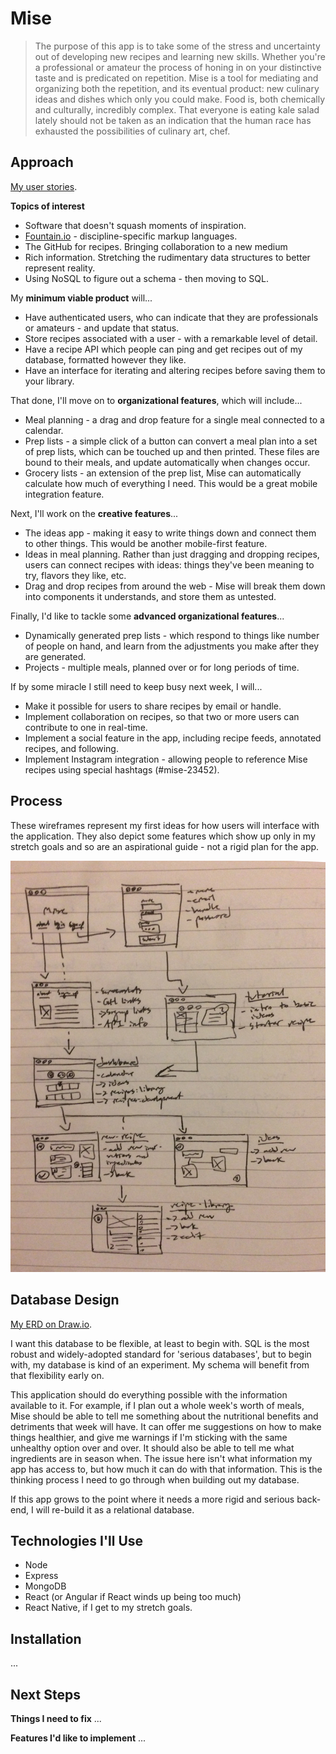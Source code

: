 # Mise

>The purpose of this app is to take some of the stress and uncertainty out of developing new recipes and learning new skills. Whether you're a professional or amateur the process of honing in on your distinctive taste and is predicated on repetition. Mise is a tool for mediating and organizing both the repetition, and its eventual product: new culinary ideas and dishes which only you could make. Food is, both chemically and culturally, incredibly complex. That everyone is eating kale salad lately should not be taken as an indication that the human race has exhausted the possibilities of culinary art, chef.

## Approach

[My user stories](https://trello.com/b/AWheJ8o2/mise).

**Topics of interest**

* Software that doesn't squash moments of inspiration. 
* [Fountain.io](https://fountain.io/) - discipline-specific markup languages.
* The GitHub for recipes. Bringing collaboration to a new medium
* Rich information. Stretching the rudimentary data structures to better represent reality.
* Using NoSQL to figure out a schema - then moving to SQL.

My **minimum viable product** will...

* Have authenticated users, who can indicate that they are professionals or amateurs - and update that status.
* Store recipes associated with a user - with a remarkable level of detail.
* Have a recipe API which people can ping and get recipes out of my database, formatted however they like.
* Have an interface for iterating and altering recipes before saving them to your library.

That done, I'll move on to **organizational features**, which will include...

* Meal planning - a drag and drop feature for a single meal connected to a calendar.
* Prep lists - a simple click of a button can convert a meal plan into a set of prep lists, which can be touched up and then printed. These files are bound to their meals, and update automatically when changes occur. 
* Grocery lists - an extension of the prep list, Mise can automatically calculate how much of everything I need. This would be a great mobile integration feature.

Next, I'll work on the **creative features**...

* The ideas app - making it easy to write things down and connect them to other things. This would be another mobile-first feature.
* Ideas in meal planning. Rather than just dragging and dropping recipes, users can connect recipes with ideas: things they've been meaning to try, flavors they like, etc.
* Drag and drop recipes from around the web - Mise will break them down into components it understands, and store them as untested.

Finally, I'd like to tackle some **advanced organizational features**...

* Dynamically generated prep lists - which respond to things like number of people on hand, and learn from the adjustments you make after they are generated.
* Projects - multiple meals, planned over or for long periods of time. 

If by some miracle I still need to keep busy next week, I will...

* Make it possible for users to share recipes by email or handle.
* Implement collaboration on recipes, so that two or more users can contribute to one in real-time.
* Implement a social feature in the app, including recipe feeds, annotated recipes, and following.
* Implement Instagram integration - allowing people to reference Mise recipes using special hashtags (#mise-23452).

## Process

These wireframes represent my first ideas for how users will interface with the application. They also depict some features which show up only in my stretch goals and so are an aspirational guide - not a rigid plan for the app.

![Wireframes](./readme-assets/wireframes.jpg)

## Database Design

[My ERD on Draw.io](https://drive.google.com/file/d/0B_Z_3OoTgJFkUWgwRmJpOVgxMmc/view?usp=sharing).

I want this database to be flexible, at least to begin with. SQL is the most robust and widely-adopted standard for 'serious databases', but to begin with, my database is kind of an experiment. My schema will benefit from that flexibility early on.

This application should do everything possible with the information available to it. For example, if I plan out a whole week's worth of meals, Mise should be able to tell me something about the nutritional benefits and detriments that week will have. It can offer me suggestions on how to make things healthier, and give me warnings if I'm sticking with the same unhealthy option over and over. It should also be able to tell me what ingredients are in season when. The issue here isn't what information my app has access to, but how much it can do with that information. This is the thinking process I need to go through when building out my database.

If this app grows to the point where it needs a more rigid and serious back-end, I will re-build it as a relational database. 

## Technologies I'll Use

* Node
* Express
* MongoDB
* React (or Angular if React winds up being too much)
* React Native, if I get to my stretch goals.

## Installation
...

## Next Steps

**Things I need to fix**
...

**Features I'd like to implement**
...